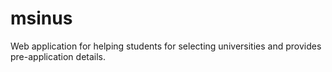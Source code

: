 # msinus
Web application for helping students for selecting universities and provides pre-application details.
